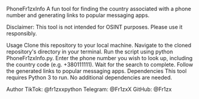 PhoneFr1zxInfo
A fun tool for finding the country associated with a phone number and generating links to popular messaging apps.

Disclaimer: This tool is not intended for OSINT purposes. Please use it responsibly.

Usage
Clone this repository to your local machine.
Navigate to the cloned repository's directory in your terminal.
Run the script using python PhoneFr1zxInfo.py.
Enter the phone number you wish to look up, including the country code (e.g. +380111111).
Wait for the search to complete.
Follow the generated links to popular messaging apps.
Dependencies
This tool requires Python 3 to run. No additional dependencies are needed.

Author
TikTok: @fr1zxxpython
Telegram: @Fr1zxX
GitHub: @Fr1zx
